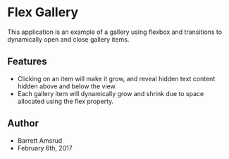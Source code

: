 # Flex Gallery

This application is an example of a gallery using flexbox and transitions to dynamically open and close gallery items.

## Features

- Clicking on an item will make it grow, and reveal hidden text content hidden above and below the view.
- Each gallery item will dynamically grow and shrink due to space allocated using the flex property.

## Author

- Barrett Amsrud
- February 6th, 2017
